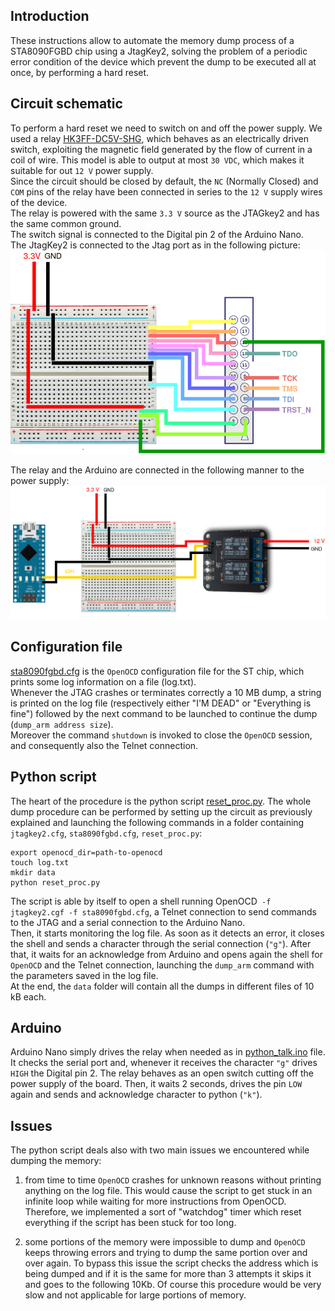 ## Introduction
These instructions allow to automate the memory dump process of a STA8090FGBD chip using a JtagKey2, solving the problem of a periodic error condition of the device which prevent the dump to be executed all at once, by performing a hard reset.

## Circuit schematic

To perform a hard reset we need to switch on and off the power supply. We used a relay [HK3FF-DC5V-SHG](https://datasheet.lcsc.com/szlcsc/HK3FF-DC5V-SHG_C27840.pdf), which behaves as an electrically driven switch, exploiting the magnetic field generated by the flow of current in a coil of wire.  This model is able to output at most `30 VDC`, which makes it suitable for out `12 V` power supply.  
Since the circuit should be closed by default, the `NC` (Normally Closed) and `COM` pins of the relay have been connected in series to the `12 V` supply wires of the device.  
The relay is powered with the same `3.3 V` source as the JTAGkey2 and has the same common ground.  
The switch signal is connected to the Digital pin 2 of the Arduino Nano.  
The JtagKey2 is connected to the Jtag port as in the following picture:
![jtag_conn](jtagkey_connection.png)  

The relay and the Arduino are connected in the following manner to the power supply:
![relay](relay_connection.png)  


## Configuration file
[sta8090fgbd.cfg](sta8090fgbd.cfg) is the `OpenOCD` configuration file for the ST chip, which prints some log information on a file (log.txt).   
Whenever the JTAG crashes or terminates correctly a 10 MB dump, a string is printed on the log file (respectively either "I'M DEAD" or "Everything is fine") followed by the next command to be launched to continue the dump (`dump_arm address size`).  
Moreover the command `shutdown` is invoked to close the `OpenOCD` session, and consequently also the Telnet connection.

## Python script
The heart of the procedure is the python script [reset_proc.py](reset_proc.py). The whole dump procedure can be performed by setting up the circuit as previously explained and launching the following commands in a folder containing `jtagkey2.cfg`, `sta8090fgbd.cfg`, `reset_proc.py`:
```
export openocd_dir=path-to-openocd
touch log.txt
mkdir data
python reset_proc.py
```
The script is able by itself to open a shell running OpenOCD` -f jtagkey2.cgf -f sta8090fgbd.cfg`, a Telnet connection to send commands to the JTAG and a serial connection to the Arduino Nano.  
Then, it starts monitoring the log file. As soon as it detects an error, it closes the shell and sends a character through the serial connection (`"g"`).
After that, it waits for an acknowledge from Arduino and opens again the shell for `OpenOCD` and the Telnet connection, launching the `dump_arm` command with the parameters saved in the log file.  
At the end, the `data` folder will contain all the dumps in different files of 10 kB each.  


## Arduino
Arduino Nano simply drives the relay when needed as in [python_talk.ino](python_talk.ino) file.  
It checks the serial port and, whenever it receives the character `"g"` drives `HIGH` the Digital pin 2. The relay behaves as an open switch cutting off the power supply of the board. Then, it waits 2 seconds, drives the pin `LOW` again and sends and acknowledge character to python (`"k"`).

## Issues
The python script deals also with two main issues we encountered while dumping the memory:
1. from time to time `OpenOCD` crashes for unknown reasons without printing anything on the log file. This would cause the script to get stuck in an infinite loop while waiting for more instructions from OpenOCD. Therefore, we implemented a sort of "watchdog" timer which reset everything if the script has been stuck for too long.

2. some portions of the memory were impossible to dump and `OpenOCD` keeps throwing errors and trying to dump the same portion over and over again. To bypass this issue the script checks the address which is being dumped and if it is the same for more than 3 attempts it skips it and goes to the following 10Kb. Of course this procedure would be very slow and not applicable for large portions of memory.
